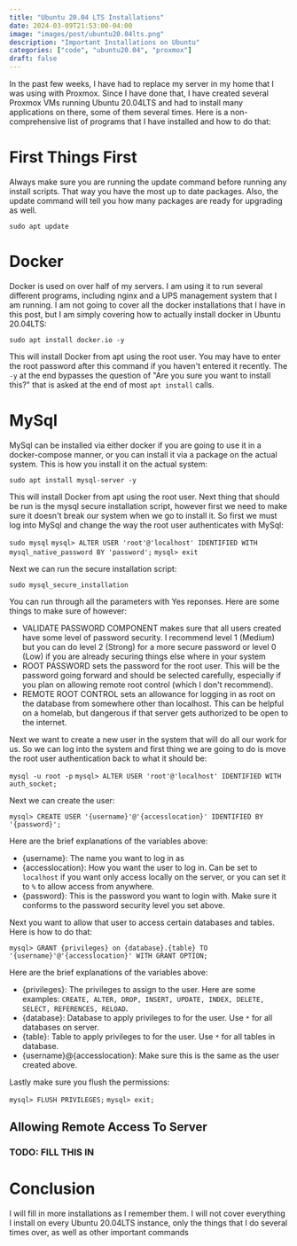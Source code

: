 ```yaml
---
title: "Ubuntu 20.04 LTS Installations"
date: 2024-03-09T21:53:00-04:00
image: "images/post/ubuntu20.04lts.png"
description: "Important Installations on Ubuntu"
categories: ["code", "ubuntu20.04", "proxmox"]
draft: false
---
```


In the past few weeks, I have had to replace my server in my home that I was using with Proxmox.  Since I have done that, I have created several Proxmox VMs running Ubuntu 20.04LTS and had to install many applications on there, some of them several times.  Here is a non-comprehensive list of programs that I have installed and how to do that:

# First Things First

Always make sure you are running the update command before running any install scripts.  That way you have the most up to date packages.  Also, the update command will tell you how many packages are ready for upgrading as well.

`sudo apt update`

# Docker

Docker is used on over half of my servers.  I am using it to run several different programs, including nginx and a UPS management system that I am running.  I am not going to cover all the docker installations that I have in this post, but I am simply covering how to actually install docker in Ubuntu 20.04LTS:

`sudo apt install docker.io -y`

This will install Docker from apt using the root user.  You may have to enter the root password after this command if you haven't entered it recently.  The `-y` at the end bypasses the question of "Are you sure you want to install this?" that is asked at the end of most `apt install` calls.

# MySql

MySql can be installed via either docker if you are going to use it in a docker-compose manner, or you can install it via a package on the actual system.  This is how you install it on the actual system:

`sudo apt install mysql-server -y`

This will install Docker from apt using the root user.  Next thing that should be run is the mysql secure installation script, however first we need to make sure it doesn't break our system when we go to install it.  So first we must log into MySql and change the way the root user authenticates with MySql:

`sudo mysql`
`mysql> ALTER USER 'root'@'localhost' IDENTIFIED WITH mysql_native_password BY 'password';`
`mysql> exit`

Next we can run the secure installation script:

`sudo mysql_secure_installation`

You can run through all the parameters with Yes reponses.  Here are some things to make sure of however:

- VALIDATE PASSWORD COMPONENT makes sure that all users created have some level of password security.  I recommend level 1 (Medium) but you can do level 2 (Strong) for a more secure password or level 0 (Low) if you are already securing things else where in your system
- ROOT PASSWORD sets the password for the root user.  This will be the password going forward and should be selected carefully, especially if you plan on allowing remote root control (which I don't recommend).
- REMOTE ROOT CONTROL sets an allowance for logging in as root on the database from somewhere other than localhost.  This can be helpful on a homelab, but dangerous if that server gets authorized to be open to the internet.

Next we want to create a new user in the system that will do all our work for us.  So we can log into the system and first thing we are going to do is move the root user authentication back to what it should be:

`mysql -u root -p`
`mysql> ALTER USER 'root'@'localhost' IDENTIFIED WITH auth_socket;`

Next we can create the user:

`mysql> CREATE USER '{username}'@'{accesslocation}' IDENTIFIED BY '{password}';`

Here are the brief explanations of the variables above:

- {username}: The name you want to log in as
- {accesslocation}: How you want the user to log in.  Can be set to `localhost` if you want only access locally on the server, or you can set it to `%` to allow access from anywhere.
- {password}: This is the password you want to login with.  Make sure it conforms to the password security level you set above.

Next you want to allow that user to access certain databases and tables.  Here is how to do that:

`mysql> GRANT {privileges} on {database}.{table} TO '{username}'@'{accesslocation}' WITH GRANT OPTION;`

Here are the brief explanations of the variables above:

- {privileges}: The privileges to assign to the user.  Here are some examples: `CREATE, ALTER, DROP, INSERT, UPDATE, INDEX, DELETE, SELECT, REFERENCES, RELOAD`.
- {database}: Database to apply privileges to for the user.  Use `*` for all databases on server.
- {table}: Table to apply privileges to for the user.  Use `*` for all tables in database.
- {username}@{accesslocation}: Make sure this is the same as the user created above.

Lastly make sure you flush the permissions:

`mysql> FLUSH PRIVILEGES;`
`mysql> exit;`

## Allowing Remote Access To Server

### TODO: FILL THIS IN

# Conclusion

I will fill in more installations as I remember them.  I will not cover everything I install on every Ubuntu 20.04LTS instance, only the things that I do several times over, as well as other important commands